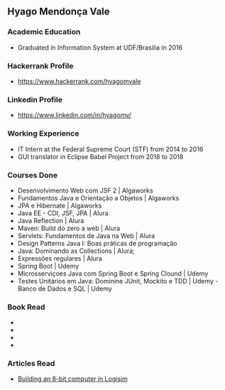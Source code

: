 ## Hyago Mendonça Vale

### Academic Education
- Graduated in Information System at UDF/Brasilia in 2016

### Hackerrank Profile
- https://www.hackerrank.com/hyagomvale

### Linkedin Profile
- https://www.linkedin.com/in/hyagomv/

### Working Experience
- IT Intern at the Federal Supreme Court (STF) from 2014 to 2016
- GUI translator in Eclipse Babel Project from 2018 to 2018

### Courses Done
- Desenvolvimento Web com JSF 2 | Algaworks
- Fundamentos Java e Orientação a Objetos | Algaworks
- JPA e Hibernate | Algaworks
- Java EE - CDI, JSF, JPA | Alura
- Java Reflection | Alura
- Maven: Build do zero a web | Alura
- Servlets: Fundamentos de Java na Web | Alura
- Design Patterns Java I: Boas práticas de programação
- Java: Dominando as Collections | Alura;
- Expressões regulares | Alura
- Spring Boot | Udemy
- Microsserviçoes Java com Spring Boot e Spring Clound | Udemy
- Testes Unitários em Java: Dominine JUnit, Mockito e TDD | Udemy
-Banco de Dados e SQL | Udemy

### Book Read
- 
- 
- 
- 

### Articles Read
- [Building an 8-bit computer in Logisim](https://medium.com/@karlrombauts/building-an-8-bit-computer-in-logisim-part-1-building-blocks-a4f1e5ea0d03)
